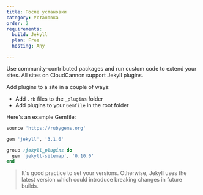 ```yaml
---
title: После установки
category: Установка
order: 2
requirements:
  build: Jekyll
  plan: Free
  hosting: Any

---
```

Use community-contributed packages and run custom code to extend your sites.
All sites on CloudCannon support Jekyll plugins.

Add plugins to a site in a couple of ways:

- Add `.rb` files to the `_plugins` folder
- Add plugins to your `Gemfile` in the root folder

Here's an example Gemfile:

~~~ruby
source 'https://rubygems.org'

gem 'jekyll', '3.1.6'

group :jekyll_plugins do
  gem 'jekyll-sitemap', '0.10.0'
end
~~~

> It's good practice to set your versions. Otherwise, Jekyll uses the latest version which could introduce breaking changes in future builds.